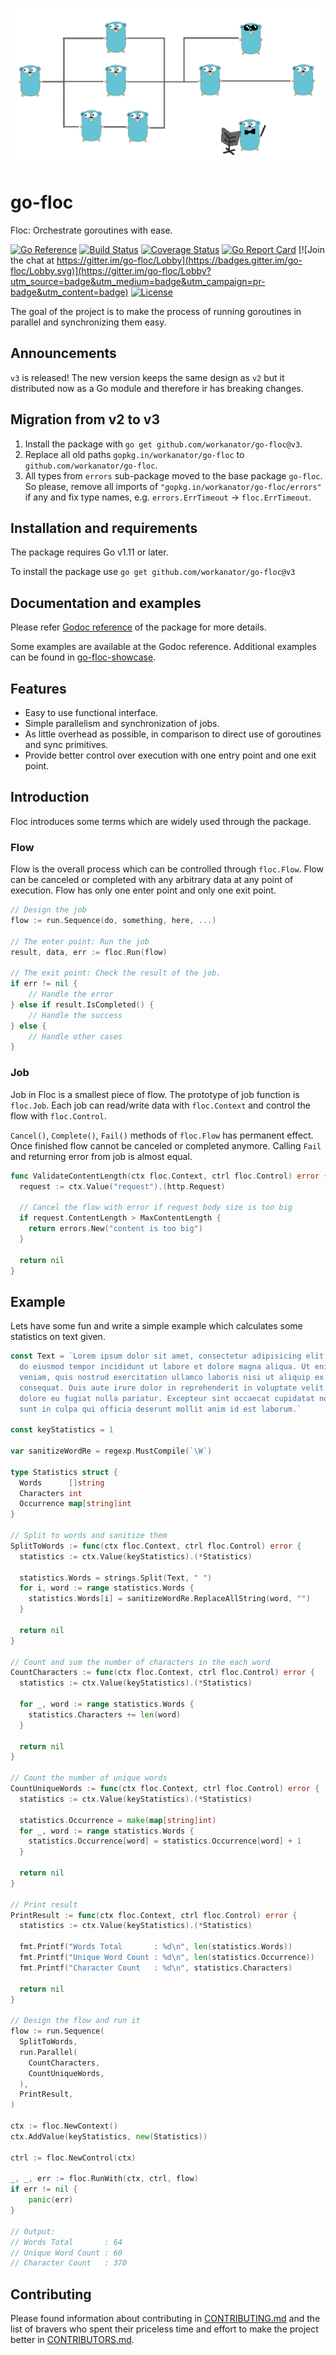 ![Gopher Floc Control](https://github.com/workanator/repo-faces/blob/main/go-floc/main.png)

# go-floc
Floc: Orchestrate goroutines with ease.

[![Go Reference](https://pkg.go.dev/badge/github.com/workanator/go-floc.svg)](https://pkg.go.dev/github.com/workanator/go-floc)
[![Build Status](https://travis-ci.org/workanator/go-floc.svg?branch=v3)](https://travis-ci.org/workanator/go-floc)
[![Coverage Status](https://coveralls.io/repos/github/workanator/go-floc/badge.svg?branch=v3)](https://coveralls.io/github/workanator/go-floc?branch=v3)
[![Go Report Card](https://goreportcard.com/badge/github.com/workanator/go-floc)](https://goreportcard.com/report/github.com/workanator/go-floc)
[![Join the chat at https://gitter.im/go-floc/Lobby](https://badges.gitter.im/go-floc/Lobby.svg)](https://gitter.im/go-floc/Lobby?utm_source=badge&utm_medium=badge&utm_campaign=pr-badge&utm_content=badge)
[![License](https://img.shields.io/dub/l/vibe-d.svg)](https://github.com/workanator/go-floc/blob/v3/LICENSE)

The goal of the project is to make the process of running goroutines in parallel
and synchronizing them easy.

## Announcements

`v3` is released! The new version keeps the same design as `v2` but it distributed now as a Go module and therefore
ir has breaking changes.

## Migration from v2 to v3

1. Install the package with `go get github.com/workanator/go-floc@v3`.
2. Replace all old paths `gopkg.in/workanator/go-floc` to `github.com/workanator/go-floc`.
3. All types from `errors` sub-package moved to the base package `go-floc`. So please, remove all imports of
   `"gopkg.in/workanator/go-floc/errors"` if any and fix type names, e.g. `errors.ErrTimeout` -> `floc.ErrTimeout`.

## Installation and requirements

The package requires Go v1.11 or later.

To install the package use `go get github.com/workanator/go-floc@v3`

## Documentation and examples

Please refer [Godoc reference](https://godoc.org/github.com/workanator/go-floc)
of the package for more details.

Some examples are available at the Godoc reference. Additional examples can
be found in [go-floc-showcase](https://github.com/workanator/go-floc-showcase?branch=v2).

## Features

- Easy to use functional interface.
- Simple parallelism and synchronization of jobs.
- As little overhead as possible, in comparison to direct use of goroutines
and sync primitives.
- Provide better control over execution with one entry point and one exit
point.

## Introduction

Floc introduces some terms which are widely used through the package.

### Flow

Flow is the overall process which can be controlled through `floc.Flow`. Flow
can be canceled or completed with any arbitrary data at any point of execution.
Flow has only one enter point and only one exit point.

```go
// Design the job
flow := run.Sequence(do, something, here, ...)

// The enter point: Run the job
result, data, err := floc.Run(flow)

// The exit point: Check the result of the job.
if err != nil {
	// Handle the error
} else if result.IsCompleted() {
	// Handle the success
} else {
	// Handle other cases
}
```

### Job

Job in Floc is a smallest piece of flow. The prototype of job function is
`floc.Job`. Each job can read/write data with `floc.Context` and control
the flow with `floc.Control`.

`Cancel()`, `Complete()`, `Fail()` methods of `floc.Flow` has permanent effect.
Once finished flow cannot be canceled or completed anymore. Calling `Fail` and
returning error from job is almost equal.

```go
func ValidateContentLength(ctx floc.Context, ctrl floc.Control) error {
  request := ctx.Value("request").(http.Request)

  // Cancel the flow with error if request body size is too big
  if request.ContentLength > MaxContentLength {
    return errors.New("content is too big")
  }
  
  return nil
}
```

## Example

Lets have some fun and write a simple example which calculates some statistics
on text given.

```go
const Text = `Lorem ipsum dolor sit amet, consectetur adipisicing elit, sed
  do eiusmod tempor incididunt ut labore et dolore magna aliqua. Ut enim ad minim
  veniam, quis nostrud exercitation ullamco laboris nisi ut aliquip ex ea commodo
  consequat. Duis aute irure dolor in reprehenderit in voluptate velit esse cillum
  dolore eu fugiat nulla pariatur. Excepteur sint occaecat cupidatat non proident,
  sunt in culpa qui officia deserunt mollit anim id est laborum.`
  
const keyStatistics = 1

var sanitizeWordRe = regexp.MustCompile(`\W`)

type Statistics struct {
  Words      []string
  Characters int
  Occurrence map[string]int
}

// Split to words and sanitize them
SplitToWords := func(ctx floc.Context, ctrl floc.Control) error {
  statistics := ctx.Value(keyStatistics).(*Statistics)

  statistics.Words = strings.Split(Text, " ")
  for i, word := range statistics.Words {
    statistics.Words[i] = sanitizeWordRe.ReplaceAllString(word, "")
  }
  
  return nil
}

// Count and sum the number of characters in the each word
CountCharacters := func(ctx floc.Context, ctrl floc.Control) error {
  statistics := ctx.Value(keyStatistics).(*Statistics)

  for _, word := range statistics.Words {
    statistics.Characters += len(word)
  }
  
  return nil
}

// Count the number of unique words
CountUniqueWords := func(ctx floc.Context, ctrl floc.Control) error {
  statistics := ctx.Value(keyStatistics).(*Statistics)

  statistics.Occurrence = make(map[string]int)
  for _, word := range statistics.Words {
    statistics.Occurrence[word] = statistics.Occurrence[word] + 1
  }
  
  return nil
}

// Print result
PrintResult := func(ctx floc.Context, ctrl floc.Control) error {
  statistics := ctx.Value(keyStatistics).(*Statistics)

  fmt.Printf("Words Total       : %d\n", len(statistics.Words))
  fmt.Printf("Unique Word Count : %d\n", len(statistics.Occurrence))
  fmt.Printf("Character Count   : %d\n", statistics.Characters)
  
  return nil
}

// Design the flow and run it
flow := run.Sequence(
  SplitToWords,
  run.Parallel(
    CountCharacters,
    CountUniqueWords,
  ),
  PrintResult,
)

ctx := floc.NewContext()
ctx.AddValue(keyStatistics, new(Statistics))

ctrl := floc.NewControl(ctx)

_, _, err := floc.RunWith(ctx, ctrl, flow)
if err != nil {
	panic(err)
}

// Output:
// Words Total       : 64
// Unique Word Count : 60
// Character Count   : 370
```

## Contributing

Please found information about contributing in
[CONTRIBUTING.md](CONTRIBUTING.md)
and the list of bravers who spent their priceless time and effort to make the project better in
[CONTRIBUTORS.md](CONTRIBUTORS.md).

